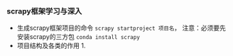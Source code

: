 ### scrapy框架学习与深入
- 生成scrapy框架项目的命令 `scrapy startproject 项目名`， 注意：必须要先安装scrapy的三方包 `conda install scrapy`
- 项目结构及各类的作用
    1. 
